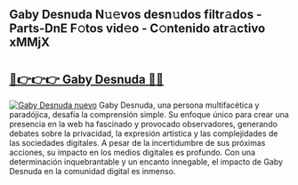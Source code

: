 ## Gaby Desnuda N𝚞𝚎vos desn𝚞dos filtr𝚊dos - Parts-DnE F𝚘tos vid𝚎o - C𝚘ntenido atr𝚊ctivo xMMjX

# <h2><a href="http://mbczd6.tromn.icu/?c=Gaby+Desnuda">🔗👉👉👉 Gaby Desnuda 🔗🔗</a></h2>

[![Gaby Desnuda nuevo](https://i.imgur.com/pEAQMta.gif)](http://mbczd6.tromn.icu/?c=Gaby+Desnuda)
Gaby Desnuda, una persona multifacética y paradójica, desafía la comprensión simple. Su enfoque único para crear una presencia en la web ha fascinado y provocado observadores, generando debates sobre la privacidad, la expresión artística y las complejidades de las sociedades digitales. A pesar de la incertidumbre de sus próximas acciones, su impacto en los medios digitales es profundo. Con una determinación inquebrantable y un encanto innegable, el impacto de Gaby Desnuda en la comunidad digital es inmenso.
